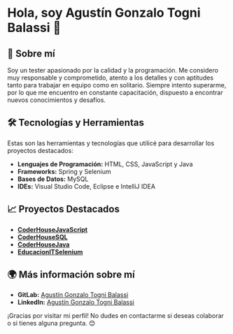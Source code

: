 # Hola, soy Agustín Gonzalo Togni Balassi 👋

## 🌟 Sobre mí
Soy un tester apasionado por la calidad y la programación. Me considero muy responsable y comprometido, atento a los detalles y con aptitudes tanto para trabajar en equipo como en solitario. Siempre intento superarme, por lo que me encuentro en constante capacitación, dispuesto a encontrar nuevos conocimientos y desafíos.

## 🛠️ Tecnologías y Herramientas
Estas son las herramientas y tecnologías que utilicé para desarrollar los proyectos destacados:
- **Lenguajes de Programación:** HTML, CSS, JavaScript y Java
- **Frameworks:** Spring y Selenium
- **Bases de Datos:** MySQL
- **IDEs:** Visual Studio Code, Eclipse e IntelliJ IDEA

## 📈 Proyectos Destacados
- **[CoderHouseJavaScript](https://github.com/AgustinTogni/CoderHouseJavaScript)**
- **[CoderHouseSQL](https://github.com/AgustinTogni/CoderHouseSQL)**
- **[CoderHouseJava](https://gitlab.com/AgustinTogni/coderhousejava)**
- **[EducacionITSelenium](https://gitlab.com/AgustinTogni/educacionitselenium)**

## 🌍 Más información sobre mí
- **GitLab:** [Agustín Gonzalo Togni Balassi](https://gitlab.com/AgustinTogni)
- **LinkedIn:** [Agustín Gonzalo Togni Balassi](https://www.linkedin.com/in/agustin-gonzalo-togni-balassi-203444243/)

¡Gracias por visitar mi perfil! No dudes en contactarme si deseas colaborar o si tienes alguna pregunta. 😊

